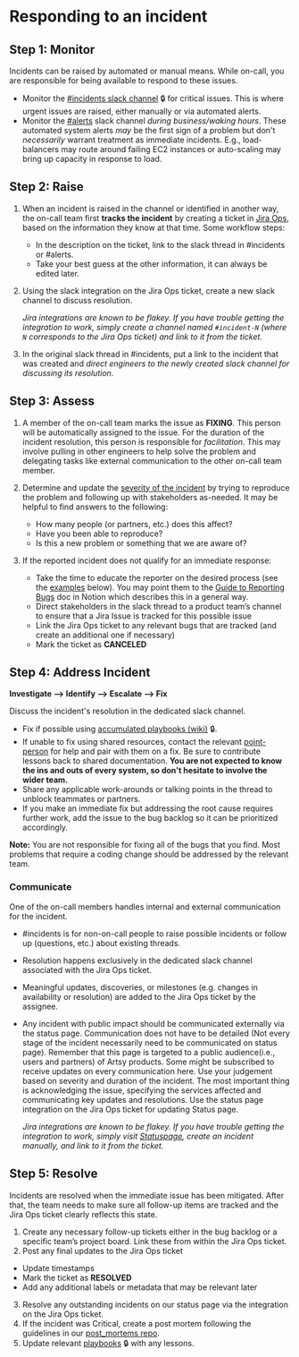 # Responding to an incident

## Step 1: Monitor

Incidents can be raised by automated or manual means. While on-call, you are responsible for being available to
respond to these issues.

- Monitor the [#incidents slack channel](https://artsy.slack.com/messages/C9RK0BLEP/) 🔒 for critical issues. This
  is where urgent issues are raised, either manually or via automated alerts.
- Monitor the [#alerts](https://artsy.slack.com/messages/C0HP61PUJ/) slack channel _during business/waking hours_.
  These automated system alerts _may_ be the first sign of a problem but don't _necessarily_ warrant treatment as
  immediate incidents. E.g., load-balancers may route around failing EC2 instances or auto-scaling may bring up
  capacity in response to load.

## Step 2: Raise

1. When an incident is raised in the channel or identified in another way, the on-call team first **tracks the
   incident** by creating a ticket in [Jira Ops](https://artsyproduct.atlassian.net/projects/INCIDENT/incidents),
   based on the information they know at that time. Some workflow steps:

   - In the description on the ticket, link to the slack thread in #incidents or #alerts.
   - Take your best guess at the other information, it can always be edited later.

2. Using the slack integration on the Jira Ops ticket, create a new slack channel to discuss resolution.

   _Jira integrations are known to be flakey. If you have trouble getting the integration to work, simply create a channel named `#incident-N` (where `N` corresponds to the Jira Ops ticket) and link to it from the ticket._

3. In the original slack thread in #incidents, put a link to the incident that was created and _direct engineers to
   the newly created slack channel for discussing its resolution_.

## Step 3: Assess

1. A member of the on-call team marks the issue as **FIXING**. This person will be automatically assigned to the
   issue. For the duration of the incident resolution, this person is responsible for _facilitation_. This may
   involve pulling in other engineers to help solve the problem and delegating tasks like external communication to
   the other on-call team member.
2. Determine and update the [severity of the incident](<(#severity-of-incidents)>) by trying to reproduce the
   problem and following up with stakeholders as-needed. It may be helpful to find answers to the following:

   - How many people (or partners, etc.) does this affect?
   - Have you been able to reproduce?
   - Is this a new problem or something that we are aware of?

3. If the reported incident does not qualify for an immediate response:
   - Take the time to educate the reporter on the desired process (see the
  [examples](#examples) below). You may point them to the
  [Guide to Reporting Bugs](https://www.notion.so/artsy/Guide-to-reporting-bugs-cc25e1ff41194228b476c4963c646817)
  doc in Notion which describes this in a general way.
   - Direct stakeholders in the slack thread to a product team’s channel to ensure that a Jira Issue is tracked for
     this possible issue
   - Link the Jira Ops ticket to any relevant bugs that are tracked (and create an additional one if necessary)
   - Mark the ticket as **CANCELED**
   

## Step 4: Address Incident

**Investigate --> Identify --> Escalate --> Fix**

Discuss the incident's resolution in the dedicated slack channel.

- Fix if possible using [accumulated playbooks (wiki)](https://github.com/artsy/potential/wiki) 🔒.
- If unable to fix using shared resources, contact the relevant [point-person](#point-people) for help and pair
  with them on a fix. Be sure to contribute lessons back to shared documentation. **You are not expected to know
  the ins and outs of every system, so don't hesitate to involve the wider team.**
- Share any applicable work-arounds or talking points in the thread to unblock teammates or partners.
- If you make an immediate fix but addressing the root cause requires further work, add the issue to the bug
  backlog so it can be prioritized accordingly.

**Note:** You are not responsible for fixing all of the bugs that you find. Most problems that require a coding
change should be addressed by the relevant team.

### Communicate

One of the on-call members handles internal and external communication for the incident.

- #incidents is for non-on-call people to raise possible incidents or follow up (questions, etc.) about existing
  threads.
- Resolution happens exclusively in the dedicated slack channel associated with the Jira Ops ticket.
- Meaningful updates, discoveries, or milestones (e.g. changes in availability or resolution) are added to the Jira
  Ops ticket by the assignee.
- Any incident with public impact should be communicated externally via the status page. Communication does not
  have to be detailed (Not every stage of the incident necessarily need to be communicated on status page). Remember that this page is targeted to a public audience(i.e., users and partners) of Artsy products. Some might be subscribed to receive updates on every communication here. Use your judgement based on severity and duration of the incident. The most important thing is acknowledging the issue, specifying the services affected and communicating key updates and resolutions. Use the status page integration on the Jira Ops ticket for updating Status page.

  _Jira integrations are known to be flakey. If you have trouble getting the integration to work, simply visit [Statuspage](https://statuspage.io), create an incident manually, and link to it from the ticket._

## Step 5: Resolve

Incidents are resolved when the immediate issue has been mitigated. After that, the team needs to make sure all
follow-up items are tracked and the Jira Ops ticket clearly reflects this state.

1. Create any necessary follow-up tickets either in the bug backlog or a specific team’s project board. Link these
   from within the Jira Ops ticket.
2. Post any final updates to the Jira Ops ticket

- Update timestamps
- Mark the ticket as **RESOLVED**
- Add any additional labels or metadata that may be relevant later

3. Resolve any outstanding incidents on our status page via the integration on the Jira Ops ticket.
4. If the incident was Critical, create a post mortem following the guidelines in our
   [post_mortems repo](https://github.com/artsy/post_mortems).
5. Update relevant [playbooks](https://github.com/artsy/potential/wiki) 🔒 with any lessons.
